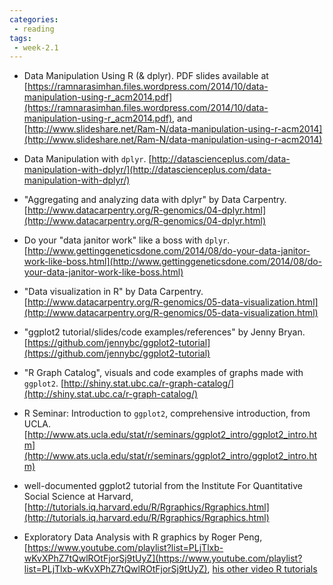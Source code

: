 ```yaml
---
categories:
 - reading
tags:
 - week-2.1
---
```


- Data Manipulation Using R (& dplyr). PDF slides available at [https://ramnarasimhan.files.wordpress.com/2014/10/data-manipulation-using-r_acm2014.pdf](https://ramnarasimhan.files.wordpress.com/2014/10/data-manipulation-using-r_acm2014.pdf), and [http://www.slideshare.net/Ram-N/data-manipulation-using-r-acm2014](http://www.slideshare.net/Ram-N/data-manipulation-using-r-acm2014) 

- Data Manipulation with `dplyr`. [http://datascienceplus.com/data-manipulation-with-dplyr/](http://datascienceplus.com/data-manipulation-with-dplyr/) 

- "Aggregating and analyzing data with dplyr" by Data Carpentry. [http://www.datacarpentry.org/R-genomics/04-dplyr.html](http://www.datacarpentry.org/R-genomics/04-dplyr.html) 

- Do your "data janitor work" like a boss with `dplyr`. [http://www.gettinggeneticsdone.com/2014/08/do-your-data-janitor-work-like-boss.html](http://www.gettinggeneticsdone.com/2014/08/do-your-data-janitor-work-like-boss.html) 

- "Data visualization in R" by Data Carpentry. [http://www.datacarpentry.org/R-genomics/05-data-visualization.html](http://www.datacarpentry.org/R-genomics/05-data-visualization.html) 

- "ggplot2 tutorial/slides/code examples/references" by Jenny Bryan. [https://github.com/jennybc/ggplot2-tutorial](https://github.com/jennybc/ggplot2-tutorial) 

- "R Graph Catalog", visuals and code examples of graphs made with `ggplot2`. [http://shiny.stat.ubc.ca/r-graph-catalog/](http://shiny.stat.ubc.ca/r-graph-catalog/) 

 - R Seminar: Introduction to `ggplot2`, comprehensive introduction, from UCLA. [http://www.ats.ucla.edu/stat/r/seminars/ggplot2_intro/ggplot2_intro.htm](http://www.ats.ucla.edu/stat/r/seminars/ggplot2_intro/ggplot2_intro.htm)

- well-documented ggplot2 tutorial from the Institute For Quantitative Social Science at Harvard, [http://tutorials.iq.harvard.edu/R/Rgraphics/Rgraphics.html](http://tutorials.iq.harvard.edu/R/Rgraphics/Rgraphics.html) 

- Exploratory Data Analysis with R graphics by Roger Peng, [https://www.youtube.com/playlist?list=PLjTlxb-wKvXPhZ7tQwlROtFjorSj9tUyZ](https://www.youtube.com/playlist?list=PLjTlxb-wKvXPhZ7tQwlROtFjorSj9tUyZ), [his other video R tutorials](https://www.youtube.com/user/rdpeng/playlists)

